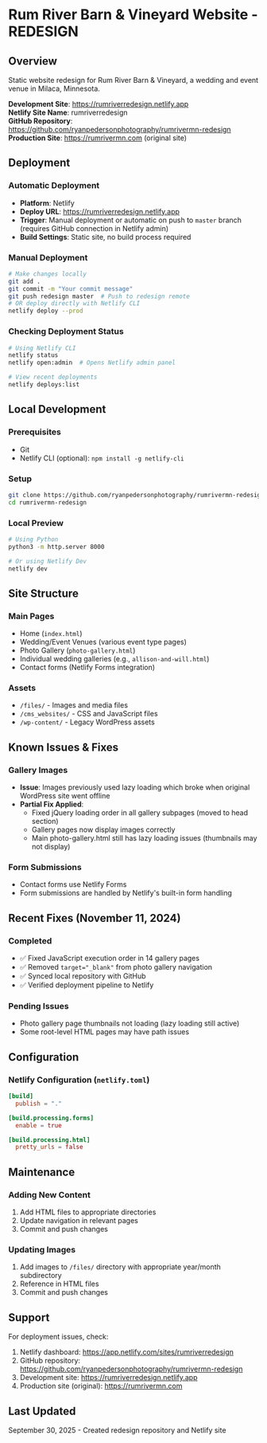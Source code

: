 # Rum River Barn & Vineyard Website - REDESIGN

## Overview
Static website redesign for Rum River Barn & Vineyard, a wedding and event venue in Milaca, Minnesota.

**Development Site**: https://rumriverredesign.netlify.app  
**Netlify Site Name**: rumriverredesign  
**GitHub Repository**: https://github.com/ryanpedersonphotography/rumrivermn-redesign  
**Production Site**: https://rumrivermn.com (original site)

## Deployment

### Automatic Deployment
- **Platform**: Netlify
- **Deploy URL**: https://rumriverredesign.netlify.app
- **Trigger**: Manual deployment or automatic on push to `master` branch (requires GitHub connection in Netlify admin)
- **Build Settings**: Static site, no build process required

### Manual Deployment
```bash
# Make changes locally
git add .
git commit -m "Your commit message"
git push redesign master  # Push to redesign remote
# OR deploy directly with Netlify CLI
netlify deploy --prod
```

### Checking Deployment Status
```bash
# Using Netlify CLI
netlify status
netlify open:admin  # Opens Netlify admin panel

# View recent deployments
netlify deploys:list
```

## Local Development

### Prerequisites
- Git
- Netlify CLI (optional): `npm install -g netlify-cli`

### Setup
```bash
git clone https://github.com/ryanpedersonphotography/rumrivermn-redesign.git
cd rumrivermn-redesign
```

### Local Preview
```bash
# Using Python
python3 -m http.server 8000

# Or using Netlify Dev
netlify dev
```

## Site Structure

### Main Pages
- Home (`index.html`)
- Wedding/Event Venues (various event type pages)
- Photo Gallery (`photo-gallery.html`)
- Individual wedding galleries (e.g., `allison-and-will.html`)
- Contact forms (Netlify Forms integration)

### Assets
- `/files/` - Images and media files
- `/cms_websites/` - CSS and JavaScript files
- `/wp-content/` - Legacy WordPress assets

## Known Issues & Fixes

### Gallery Images
- **Issue**: Images previously used lazy loading which broke when original WordPress site went offline
- **Partial Fix Applied**: 
  - Fixed jQuery loading order in all gallery subpages (moved to head section)
  - Gallery pages now display images correctly
  - Main photo-gallery.html still has lazy loading issues (thumbnails may not display)

### Form Submissions
- Contact forms use Netlify Forms
- Form submissions are handled by Netlify's built-in form handling

## Recent Fixes (November 11, 2024)

### Completed
- ✅ Fixed JavaScript execution order in 14 gallery pages
- ✅ Removed `target="_blank"` from photo gallery navigation
- ✅ Synced local repository with GitHub
- ✅ Verified deployment pipeline to Netlify

### Pending Issues
- Photo gallery page thumbnails not loading (lazy loading still active)
- Some root-level HTML pages may have path issues

## Configuration

### Netlify Configuration (`netlify.toml`)
```toml
[build]
  publish = "."

[build.processing.forms]
  enable = true

[build.processing.html]
  pretty_urls = false
```

## Maintenance

### Adding New Content
1. Add HTML files to appropriate directories
2. Update navigation in relevant pages
3. Commit and push changes

### Updating Images
1. Add images to `/files/` directory with appropriate year/month subdirectory
2. Reference in HTML files
3. Commit and push changes

## Support

For deployment issues, check:
1. Netlify dashboard: https://app.netlify.com/sites/rumriverredesign
2. GitHub repository: https://github.com/ryanpedersonphotography/rumrivermn-redesign
3. Development site: https://rumriverredesign.netlify.app
4. Production site (original): https://rumrivermn.com

## Last Updated
September 30, 2025 - Created redesign repository and Netlify site